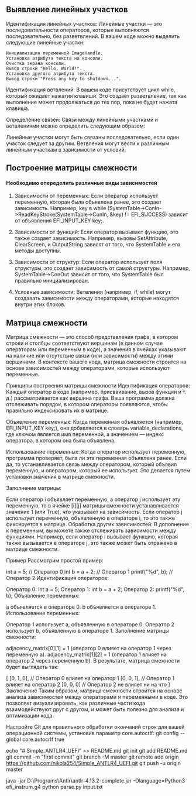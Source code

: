 ## Выявление линейных участков

Идентификация линейных участков: Линейные участки — это последовательности операторов, которые выполняются последовательно, без разветвлений. В вашем коде можно выделить следующие линейные участки:

    Инициализация переменной ImageHandle.
    Установка атрибута текста на консоли.
    Очистка экрана консоли.
    Вывод строки "Hello, World!".
    Установка другого атрибута текста.
    Вывод строки "Press any key to shutdown...".
Идентификация ветвлений: В вашем коде присутствует цикл while, который ожидает нажатия клавиши. Это создает разветвление, так как выполнение может продолжаться до тех пор, пока не будет нажата клавиша.

Определение связей: Связи между линейными участками и ветвлениями можно определить следующим образом:

Линейные участки могут быть связаны последовательно, если один участок следует за другим.
Ветвления могут вести к различным линейным участкам в зависимости от условий.


## Построение матрицы смежности 

#### Необходимо опеределить различные виды зависимостей

 1. Зависимости от переменных: Если оператор использует переменную, которая была объявлена ранее, это создает зависимость. Например, key в while (SystemTable->ConIn->ReadKeyStroke(SystemTable->ConIn, &key) != EFI_SUCCESS) зависит от объявления EFI_INPUT_KEY key;.

 2. Зависимости от функций: Если оператор вызывает функцию, это также создает зависимость. Например, вызовы SetAttribute, ClearScreen, и OutputString зависят от того, что SystemTable и его методы доступны.

 3. Зависимости от структур: Если оператор использует поля структуры, это создает зависимость от самой структуры. Например, SystemTable->ConOut зависит от того, что SystemTable был правильно инициализирован.

 4. Условные зависимости: Ветвления (например, if, while) могут создавать зависимости между операторами, которые находятся внутри этих блоков.

## Матрица смежности 
Матрица смежности — это способ представления графа, в котором строки и столбцы соответствуют вершинам (в данном случае операторам или переменным в коде), а значения в ячейках указывают на наличие или отсутствие связи (или зависимости) между этими вершинами. В контексте вашего кода, матрица смежности строится на основе зависимостей между операторами, которые используют переменные.

Принципы построения матрицы смежности
Идентификация операторов: Каждый оператор в коде (например, присваивание, вызов функции и т. д.) рассматривается как вершина графа. Ваша программа должна отслеживать порядок, в котором операторы появляются, чтобы правильно индексировать их в матрице.

Объявление переменных: Когда переменная объявляется (например, EFI_INPUT_KEY key;), она добавляется в словарь variable_declarations, где ключом является имя переменной, а значением — индекс оператора, в котором она была объявлена.

Использование переменных: Когда оператор использует переменную, программа проверяет, была ли эта переменная объявлена ранее. Если да, то устанавливается связь между оператором, который объявил переменную, и оператором, который ее использует. Это делается путем установки значения в матрице смежности.

Заполнение матрицы:

Если оператор i объявляет переменную, а оператор j использует эту переменную, то в ячейке [i][j] матрицы смежности устанавливается значение 1 (или True), что указывает на зависимость.
Если оператор j использует переменную, объявленную в операторе i, то это также фиксируется в матрице.
Обработка других зависимостей: В дополнение к переменным, вы можете также отслеживать зависимости между функциями. Например, если оператор i вызывает функцию, которая также вызывается в операторе j, это также может быть отражено в матрице смежности.

Пример
Рассмотрим простой пример:

int a = 5;          // Оператор 0
int b = a + 2;     // Оператор 1
printf("%d", b);   // Оператор 2
Идентификация операторов:

Оператор 0: int a = 5;
Оператор 1: int b = a + 2;
Оператор 2: printf("%d", b);
Объявление переменных:

a объявляется в операторе 0.
b объявляется в операторе 1.
Использование переменных:

Оператор 1 использует a, объявленную в операторе 0.
Оператор 2 использует b, объявленную в операторе 1.
Заполнение матрицы смежности:

adjacency_matrix[0][1] = 1 (оператор 0 влияет на оператор 1 через переменную a).
adjacency_matrix[1][2] = 1 (оператор 1 влияет на оператор 2 через переменную b).
В результате, матрица смежности будет выглядеть так:

[
  [0, 1, 0],  // Оператор 0 влияет на оператор 1
  [0, 0, 1],  // Оператор 1 влияет на оператор 2
  [0, 0, 0]   // Оператор 2 не влияет ни на что
]
Заключение
Таким образом, матрица смежности строится на основе анализа зависимостей между операторами и переменными в коде. Это позволяет визуализировать, как различные части кода взаимодействуют друг с другом, и может быть полезно для анализа и оптимизации кода.



Настройте Git для правильного обработки окончаний строк для вашей операционной системы, установив параметр core.autocrlf:
git config --global core.autocrlf true


echo "# Simple_ANTLR4_UEFI" >> README.md
git init
git add README.md
git commit -m "first commit"
git branch -M master
git remote add origin https://github.com/nikola254/Simple_ANTLR4_UEFI.git
git push -u origin master



java -jar D:\Programs\Antlr\antlr-4.13.2-complete.jar -Dlanguage=Python3 efi_instrum.g4
python parse.py input.txt
